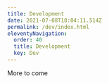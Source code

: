 ```yaml
---
title: Development
date: 2021-07-08T18:04:11.514Z
permalink: /dev/index.html
eleventyNavigation:
  order: 40
  title: Development
  key: Dev
---
```

More to come 